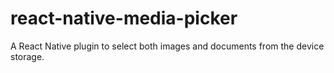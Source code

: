 # react-native-media-picker
A React Native plugin to select both images and documents from the device storage.
